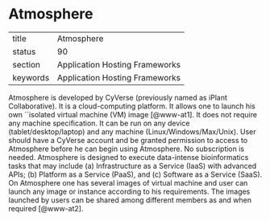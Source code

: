 # Atmosphere


|          |                                |
| -------- | ------------------------------ |
| title    | Atmosphere                     | 
| status   | 90                             |
| section  | Application Hosting Frameworks |
| keywords | Application Hosting Frameworks |



Atmosphere is developed by CyVerse (previously named as iPlant
Collaborative).  It is a cloud-computing platform. It allows one to
launch his own ``isolated virtual machine (VM) image [@www-at1].
It does not require any machine specification. It can be run on any
device (tablet/desktop/laptop) and any machine
(Linux/Windows/Max/Unix).  User should have a CyVerse account and be
granted permission to access to Atmosphere before he can begin using
Atmosphere. No subscription is needed.  Atmosphere is designed to
execute data-intense bioinformatics tasks that may include
(a) Infrastructure as a Service (IaaS) with advanced APIs; (b) Platform as
a Service (PaaS), and (c) Software as a Service (SaaS).  On Atmosphere
one has several images of virtual machine and user can launch any
image or instance according to his requirements.  The images launched
by users can be shared among different members as and when
required [@www-at2].


